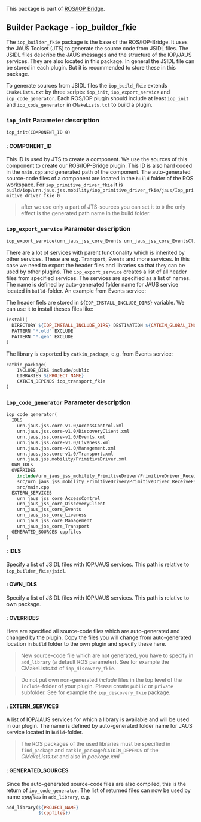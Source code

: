 This package is part of [ROS/IOP Bridge](https://github.com/fkie/iop_core/blob/master/README.md).


## Builder Package - iop_builder_fkie

The `iop_builder_fkie` package is the base of the ROS/IOP-Bridge. It uses the JAUS Toolset (JTS) to generate the source code from JSIDL files. The JSIDL files describe the JAUS messages and the structure of the IOP/JAUS services. They are also located in this package. In general the JSIDL file can be stored in each plugin. But it is recommended to store these in this package.

To generate sources from JSIDL files the `iop_build_fkie` extends `CMakeLists.txt` by three scripts: `iop_init`, `iop_export_service` and `iop_code_generator`. Each ROS/IOP plugin should include at least `iop_init` and `iop_code_generator` in `CMakeLists.txt` to build a plugin.



### `iop_init` Parameter description
```makefile
iop_init(COMPONENT_ID 0)
```

####  : COMPONENT_ID
This ID is used by JTS to create a component. We use the sources of this component to create our ROS/IOP-Bridge plugin. This ID is also hard coded in the `main.cpp` and generated path of the component. The auto-generated source-code files of a component are located in the `build` folder of the ROS workspace. For `iop_primitive_driver_fkie` it is `build/iop/urn.jaus.jss.mobility/iop_primitive_driver_fkie/jaus/Iop_primitive_driver_fkie_0`
> after we use only a part of JTS-sources you can set it to `0` the only effect is the generated path name in the build folder.



### `iop_export_service` Parameter description
```makefile
iop_export_service(urn_jaus_jss_core_Events urn_jaus_jss_core_EventsClient)
```
There are a lot of services with parent functionality which is inherited by other services. These are e.g. `Transport`, `Events` and more services. In this case we need to export the header files and libraries so that they can be used by other plugins. The `iop_export_service` creates a list of all header files from specified services. The services are specified as a list of names. The name is defined by auto-generated folder name for JAUS service located in `build`-folder. An example from Events service:

The header fiels are stored in `${IOP_INSTALL_INCLUDE_DIRS}` variable. We can use it to install theses files like:
```makefile
install(
  DIRECTORY ${IOP_INSTALL_INCLUDE_DIRS} DESTINATION ${CATKIN_GLOBAL_INCLUDE_DESTINATION}
  PATTERN "*.old" EXCLUDE
  PATTERN "*.gen" EXCLUDE
)
```
The library is exported by `catkin_package`, e.g. from Events service:
```makefile
catkin_package(
    INCLUDE_DIRS include/public
    LIBRARIES ${PROJECT_NAME}
    CATKIN_DEPENDS iop_transport_fkie
)
```



### `iop_code_generator` Parameter description

```makefile
iop_code_generator(
  IDLS
    urn.jaus.jss.core-v1.0/AccessControl.xml
    urn.jaus.jss.core-v1.0/DiscoveryClient.xml
    urn.jaus.jss.core-v1.0/Events.xml
    urn.jaus.jss.core-v1.0/Liveness.xml
    urn.jaus.jss.core-v1.0/Management.xml
    urn.jaus.jss.core-v1.0/Transport.xml
    urn.jaus.jss.mobility/PrimitiveDriver.xml
  OWN_IDLS
  OVERRIDES
    include/urn_jaus_jss_mobility_PrimitiveDriver/PrimitiveDriver_ReceiveFSM.h
    src/urn_jaus_jss_mobility_PrimitiveDriver/PrimitiveDriver_ReceiveFSM.cpp
    src/main.cpp
  EXTERN_SERVICES
    urn_jaus_jss_core_AccessControl
    urn_jaus_jss_core_DiscoveryClient
    urn_jaus_jss_core_Events
    urn_jaus_jss_core_Liveness
    urn_jaus_jss_core_Management
    urn_jaus_jss_core_Transport
  GENERATED_SOURCES cppfiles
)
```


#### : IDLS
Specify a list of JSIDL files with IOP/JAUS services. This path is relative to `iop_builder_fkie/jsidl`.


#### : OWN_IDLS
Specify a list of JSIDL files with IOP/JAUS services. This path is relative to own package.


#### : OVERRIDES
Here are specified all source-code files which are auto-generated and changed by the plugin. Copy the files you will change from auto-generated location in `build` folder to the own plugin and specify these here.
>New source-code file which are not generated, you have to specify in `add_library` (a default ROS parameter). See for example the CMakeLists.txt of `iop_discovery_fkie`.

>Do not put own non-generated *include* files in the top level of the `include`-folder of your plugin. Please create `public` or `private` subfolder. See for example the `iop_discovery_fkie` package.


#### : EXTERN_SERVICES
A list of IOP/JAUS services for which a library is available and will be used in our plugin. The name is defined by auto-generated folder name for JAUS service located in `build`-folder.

>The ROS packages of the used libraries must be specified in `find_package` and `catkin_package`/`CATKIN_DEPENDS` of the *CMakeLists.txt* and also in *package.xml*


#### : GENERATED_SOURCES
Since the auto-generated source-code files are also compiled, this is the return of `iop_code_generator`. The list of returned files can now be used by name *cppfiles* in `add_library`, e.g.
```makefile
add_library(${PROJECT_NAME}
            ${cppfiles})
```
